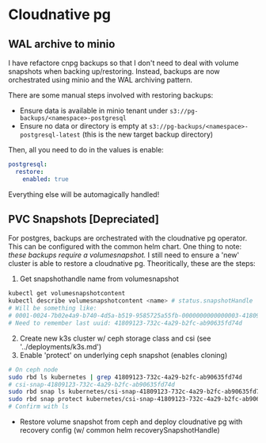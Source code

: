 # Cloudnative pg
## WAL archive to minio
I have refactore cnpg backups so that I don't need to deal with volume snapshots when backing up/restoring. Instead, backups are now orchestrated using minio and the WAL archiving pattern.

There are some manual steps involved with restoring backups:
- Ensure data is available in minio tenant under `s3://pg-backups/<namespace>-postgresql`
- Ensure no data or directory is empty at `s3://pg-backups/<namespace>-postgresql-latest` (this is the new target backup directory)

Then, all you need to do in the values is enable:
```yaml
postgresql:
  restore:
    enabled: true
```
Everything else will be automagically handled!

## PVC Snapshots [Depreciated]
For postgres, backups are orchestrated with the cloudnative pg operator. This can be configured with the common helm chart. One thing to note: *these backups require a volumesnapshot.* I still need to ensure a 'new' cluster is able to restore a cloudnative pg. Theoritically, these are the steps:
1. Get snapshothandle name from volumesnapshot
```bash
kubectl get volumesnapshotcontent
kubectl describe volumesnapshotcontent <name> # status.snapshotHandle
# Will be something like:
# 0001-0024-7b02e4a9-b740-4d5a-b519-9585725a55fb-0000000000000003-41809123-732c-4a29-b2fc-ab90635fd74d
# Need to remember last uuid: 41809123-732c-4a29-b2fc-ab90635fd74d
```
2.  Create new k3s cluster w/ ceph storage class and csi (see '../deployments/k3s.md')
3. Enable 'protect' on underlying ceph snapshot (enables cloning)
```bash
# On ceph node
sudo rbd ls kubernetes | grep 41809123-732c-4a29-b2fc-ab90635fd74d
# csi-snap-41809123-732c-4a29-b2fc-ab90635fd74d
sudo rbd snap ls kubernetes/csi-snap-41809123-732c-4a29-b2fc-ab90635fd74d
sudo rbd snap protect kubernetes/csi-snap-41809123-732c-4a29-b2fc-ab90635fd74d@csi-snap-41809123-732c-4a29-b2fc-ab90635fd74d
# Confirm with ls
```
- Restore volume snapshot from ceph and deploy cloudnative pg with recovery config (w/ common helm recoverySnapshotHandle)
